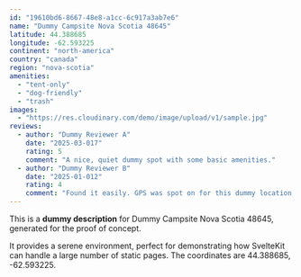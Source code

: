 ```yaml
---
id: "19610bd6-8667-48e8-a1cc-6c917a3ab7e6"
name: "Dummy Campsite Nova Scotia 48645"
latitude: 44.388685
longitude: -62.593225
continent: "north-america"
country: "canada"
region: "nova-scotia"
amenities:
  - "tent-only"
  - "dog-friendly"
  - "trash"
images:
  - "https://res.cloudinary.com/demo/image/upload/v1/sample.jpg"
reviews:
  - author: "Dummy Reviewer A"
    date: "2025-03-017"
    rating: 5
    comment: "A nice, quiet dummy spot with some basic amenities."
  - author: "Dummy Reviewer B"
    date: "2025-01-012"
    rating: 4
    comment: "Found it easily. GPS was spot on for this dummy location."
---
```


This is a **dummy description** for Dummy Campsite Nova Scotia 48645, generated for the proof of concept.

It provides a serene environment, perfect for demonstrating how SvelteKit can handle a large number of static pages. The coordinates are 44.388685, -62.593225.
